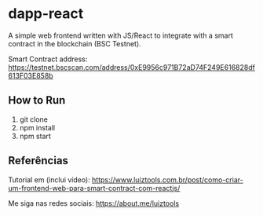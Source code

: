 # dapp-react

A simple web frontend written with JS/React to integrate with a smart contract in the blockchain (BSC Testnet).

Smart Contract address: https://testnet.bscscan.com/address/0xE9956c971B72aD74F249E616828df613F03E858b

## How to Run
1. git clone
2. npm install
3. npm start

## Referências

Tutorial em (inclui vídeo): https://www.luiztools.com.br/post/como-criar-um-frontend-web-para-smart-contract-com-reactjs/

Me siga nas redes sociais: https://about.me/luiztools